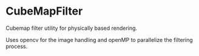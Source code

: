 # CubeMapFilter
Cubemap filter utility for physically based rendering.

Uses opencv for the image handling and openMP to parallelize the filtering process.
